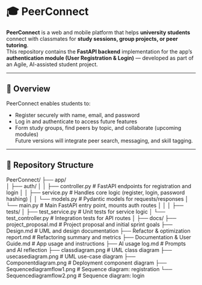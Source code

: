# 🎓 PeerConnect

**PeerConnect** is a web and mobile platform that helps **university students** connect with classmates for **study sessions, group projects, or peer tutoring**.  
This repository contains the **FastAPI backend** implementation for the app’s **authentication module (User Registration & Login)** — developed as part of an Agile, AI-assisted student project.

---

## 🧭 Overview

PeerConnect enables students to:
- Register securely with name, email, and password  
- Log in and authenticate to access future features  
- Form study groups, find peers by topic, and collaborate (upcoming modules)  
Future versions will integrate peer search, messaging, and skill tagging.

---

## 📁 Repository Structure


PeerConnect/
├── app/                   
│   ├── auth/
│   │   ├── controller.py        # FastAPI endpoints for registration and login
│   │   ├── service.py           # Handles core logic (register, login, password hashing)
│   │   └── models.py            # Pydantic models for requests/responses
│   └── main.py                  # Main FastAPI entry point, mounts auth routes
│   │
│   ├── tests/
│   ├── test_service.py          # Unit tests for service logic
│   └── test_controller.py       # Integration tests for API routes
│
├── docs/
    ├── project_proposal.md              # Project proposal and initial sprint goals
    ├── Design.md                        # UML and design documentation
    ├── Refactor & optimization report.md # Refactoring summary and metrics
    ├── Documentation & User Guide.md    # App usage and instructions
    ├── AI usage log.md                  # Prompts and AI reflection
    ├── classdiagram.png                 # UML class diagram
    ├── usecasediagram.png               # UML use-case diagram
    ├── Componentdiagram.png             # Deployment component diagram
    ├── Sequencediagramflow1.png         # Sequence diagram: registration
    └── Sequencediagramflow2.png         # Sequence diagram: login


